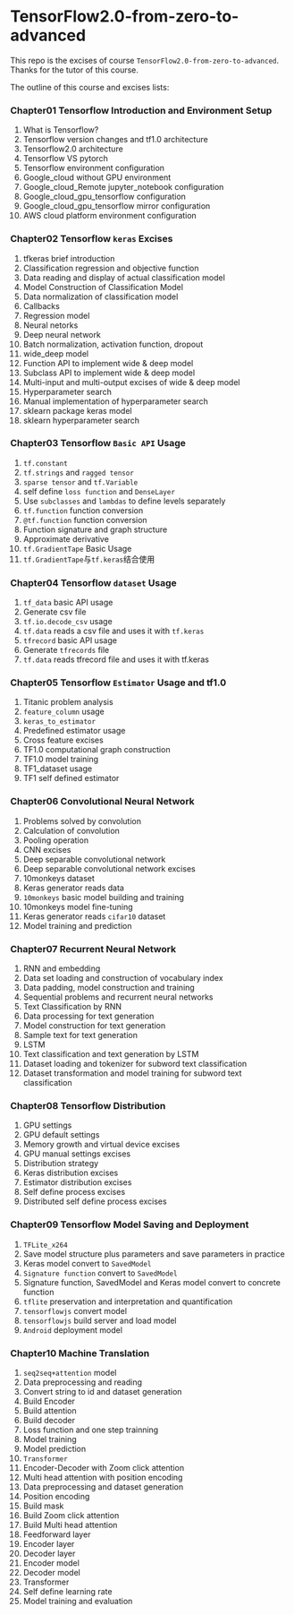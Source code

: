 TensorFlow2.0-from-zero-to-advanced
====

This repo is the excises of course `TensorFlow2.0-from-zero-to-advanced`. Thanks for the tutor of this course.

The outline of this course and excises lists:


### Chapter01 Tensorflow Introduction and Environment Setup
  1. What is Tensorflow?
  2. Tensorflow version changes and tf1.0 architecture
  3. Tensorflow2.0 architecture
  4. Tensorflow VS pytorch
  5. Tensorflow environment configuration
  6. Google_cloud without GPU environment
  7. Google_cloud_Remote jupyter_notebook configuration
  8. Google_cloud_gpu_tensorflow configuration
  9. Google_cloud_gpu_tensorflow mirror configuration
  10. AWS cloud platform environment configuration
### Chapter02 Tensorflow `keras` Excises
  1. tfkeras brief introduction
  2. Classification regression and objective function
  3. Data reading and display of actual classification model
  4. Model Construction of Classification Model
  5. Data normalization of classification model
  6. Callbacks
  7. Regression model
  8. Neural netorks
  9. Deep neural network
  10. Batch normalization, activation function, dropout
  11. wide_deep model
  12. Function API to implement wide & deep model
  13. Subclass API to implement wide & deep model
  14. Multi-input and multi-output excises of wide & deep model
  15. Hyperparameter search
  16. Manual implementation of hyperparameter search
  17. sklearn package keras model
  18. sklearn hyperparameter search
### Chapter03 Tensorflow `Basic API` Usage
  1. `tf.constant`
  2. `tf.strings` and `ragged tensor`
  3. `sparse tensor` and `tf.Variable`
  4. self define `loss function` and `DenseLayer`
  5. Use `subclasses` and `lambdas` to define levels separately
  6. `tf.function` function conversion
  7. `@tf.function` function conversion
  8. Function signature and graph structure
  9. Approximate derivative
  10. `tf.GradientTape` Basic Usage
  11. `tf.GradientTape`与`tf.keras`结合使用
### Chapter04 Tensorflow `dataset` Usage
  1. `tf_data` basic API usage
  2. Generate csv file
  3. `tf.io.decode_csv` usage
  4. `tf.data` reads a csv file and uses it with `tf.keras`
  5. `tfrecord` basic API usage
  6. Generate `tfrecords` file
  7. `tf.data` reads tfrecord file and uses it with tf.keras
### Chapter05 Tensorflow `Estimator` Usage and  tf1.0
  1. Titanic problem analysis
  2. `feature_column` usage
  3. `keras_to_estimator`
  4. Predefined estimator usage
  5. Cross feature excises
  6. TF1.0 computational graph construction
  7. TF1.0 model training
  8. TF1_dataset usage
  9. TF1 self defined estimator
### Chapter06 Convolutional Neural Network
  1. Problems solved by convolution
  2. Calculation of convolution
  3. Pooling operation
  4. CNN excises
  5. Deep separable convolutional network
  6. Deep separable convolutional network excises
  7. 10monkeys dataset
  8. Keras generator reads data
  9. `10monkeys` basic model building and training
  10. 10monkeys model fine-tuning
  11. Keras generator reads `cifar10` dataset
  12. Model training and prediction
### Chapter07 Recurrent Neural Network
  1. RNN and embedding
  2. Data set loading and construction of vocabulary index
  3. Data padding, model construction and training
  4. Sequential problems and recurrent neural networks
  5. Text Classification by RNN
  6. Data processing for text generation
  7. Model construction for text generation
  8. Sample text for text generation
  9. LSTM
  10. Text classification and text generation by LSTM
  11. Dataset loading and tokenizer for subword text classification
  12. Dataset transformation and model training for subword text classification
### Chapter08 Tensorflow Distribution
  1. GPU settings
  2. GPU default settings
  3. Memory growth and virtual device excises
  4. GPU manual settings excises
  5. Distribution strategy
  6. Keras distribution excises
  7. Estimator distribution excises
  8. Self define process excises
  9. Distributed self define process excises
### Chapter09 Tensorflow Model Saving and Deployment
  1. `TFLite_x264`
  2. Save model structure plus parameters and save parameters in practice
  3. Keras model convert to `SavedModel`
  4. `Signature function` convert to `SavedModel`
  5. Signature function, SavedModel and Keras model convert to concrete function
  6. `tflite` preservation and interpretation and quantification
  7. `tensorflowjs` convert model
  8. `tensorflowjs` build server and load model
  9. `Android` deployment model
### Chapter10 Machine Translation
  1. `seq2seq+attention` model
  2. Data preprocessing and reading
  3. Convert string to id and dataset generation
  4. Build Encoder
  5. Build attention
  6. Build decoder
  7. Loss function and one step trainning
  8. Model training
  9. Model prediction
  10. `Transformer`
  11. Encoder-Decoder with Zoom click attention
  12. Multi head attention with position encoding
  13. Data preprocessing and dataset generation
  14. Position encoding
  15. Build mask
  16. Build Zoom click attention
  17. Build Multi head attention
  18. Feedforward layer
  19. Encoder layer
  20. Decoder layer
  21. Encoder model
  22. Decoder model
  23. Transformer
  24. Self define learning rate
  25. Model training and evaluation
